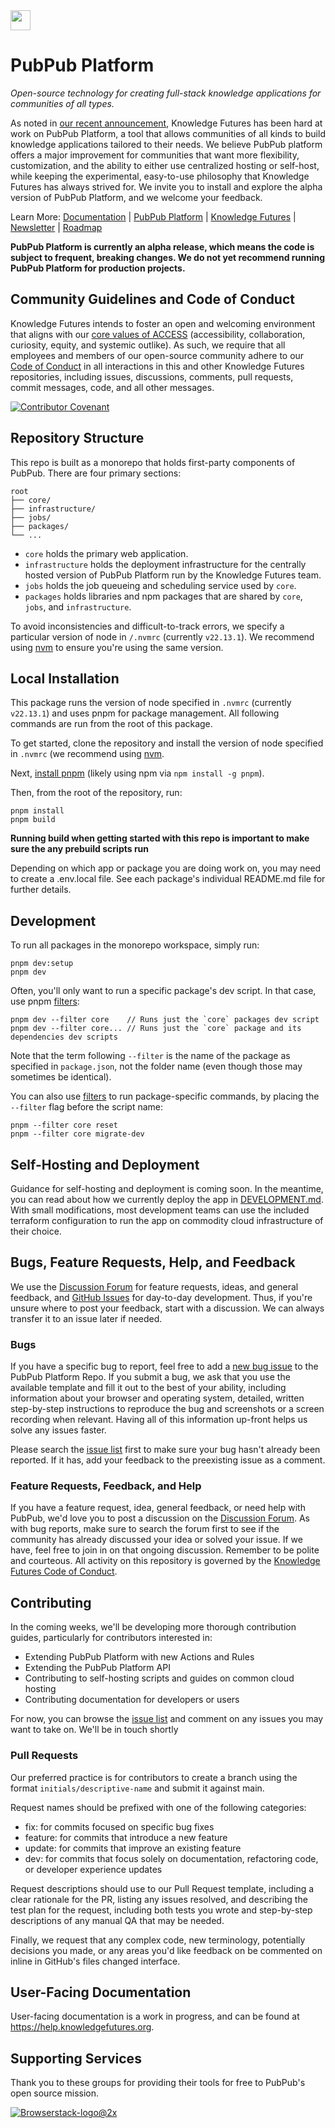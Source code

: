 <img src="./core/app/icon.svg" width="32px">

# PubPub Platform

_Open-source technology for creating full-stack knowledge applications for communities of all types._

As noted in [our recent announcement](https://www.knowledgefutures.org/updates/pubpub-platform/), Knowledge Futures has been hard at work on PubPub Platform, a tool that allows communities of all kinds to build knowledge applications tailored to their needs. We believe PubPub platform offers a major improvement for communities that want more flexibility, customization, and the ability to either use centralized hosting or self-host, while keeping the experimental, easy-to-use philosophy that Knowledge Futures has always strived for. We invite you to install and explore the alpha version of PubPub Platform, and we welcome your feedback.

Learn More:
[Documentation](https://help.knowledgefutures.org) | [PubPub Platform](https://knowledgefutures.org/pubpub) | [Knowledge Futures](https://www.knowledgefutures.org/) | [Newsletter](https://pubpub.us5.list-manage.com/subscribe?u=9b9b78707f3dd62d0d47ec03d&id=be26e45660) | [Roadmap](https://github.com/orgs/pubpub/projects/46/views/1)

**PubPub Platform is currently an alpha release, which means the code is subject to frequent, breaking changes. We do not yet recommend running PubPub Platform for production projects.**

## Community Guidelines and Code of Conduct

Knowledge Futures intends to foster an open and welcoming environment that aligns with our [core values of ACCESS](https://notes.knowledgefutures.org/pub/cqih29xa#our-values-access) (accessibility, collaboration, curiosity, equity, and systemic outlike). As such, we require that all employees and members of our open-source community adhere to our [Code of Conduct](https://github.com/knowledgefutures/general/blob/master/CODE_OF_CONDUCT.md) in all interactions in this and other Knowledge Futures repositories, including issues, discussions, comments, pull requests, commit messages, code, and all other messages.

[![Contributor Covenant](https://img.shields.io/badge/Contributor%20Covenant-v2.0%20adopted-ff69b4.svg)](https://github.com/knowledgefutures/general/blob/master/CODE_OF_CONDUCT.md)

## Repository Structure

This repo is built as a monorepo that holds first-party components of PubPub. There are four primary sections:

```
root
├── core/
├── infrastructure/
├── jobs/
├── packages/
└── ...
```

-   `core` holds the primary web application.
-   `infrastructure` holds the deployment infrastructure for the centrally hosted version of PubPub Platform run by the Knowledge Futures team.
-   `jobs` holds the job queueing and scheduling service used by `core`.
-   `packages` holds libraries and npm packages that are shared by `core`, `jobs`, and `infrastructure`.

To avoid inconsistencies and difficult-to-track errors, we specify a particular version of node in `/.nvmrc` (currently `v22.13.1`). We recommend using [nvm](https://github.com/nvm-sh/nvm) to ensure you're using the same version.

## Local Installation

This package runs the version of node specified in `.nvmrc` (currently `v22.13.1`) and uses pnpm for package management. All following commands are run from the root of this package.

To get started, clone the repository and install the version of node specified in `.nvmrc` (we recommend using [nvm](https://github.com/nvm-sh/nvm).

Next, [install pnpm](https://pnpm.io/installation) (likely using npm via `npm install -g pnpm`).

Then, from the root of the repository, run:

```
pnpm install
pnpm build
```

**Running build when getting started with this repo is important to make sure the any prebuild scripts run**

Depending on which app or package you are doing work on, you may need to create a .env.local file. See each package's individual README.md file for further details.

## Development

To run all packages in the monorepo workspace, simply run:

```
pnpm dev:setup
pnpm dev
```

Often, you'll only want to run a specific package's dev script. In that case, use pnpm [filters](https://pnpm.io/filtering):

```
pnpm dev --filter core    // Runs just the `core` packages dev script
pnpm dev --filter core... // Runs just the `core` package and its dependencies dev scripts
```

Note that the term following `--filter` is the name of the package as specified in `package.json`, not the folder name (even though those may sometimes be identical).

You can also use [filters](https://pnpm.io/filtering) to run package-specific commands, by placing the `--filter` flag before the script name:

```
pnpm --filter core reset
pnpm --filter core migrate-dev
```

## Self-Hosting and Deployment

Guidance for self-hosting and deployment is coming soon. In the meantime, you can read about how we currently deploy the app in [DEVELOPMENT.md](https://github.com/pubpub/platform/blob/main/DEVELOPMENT.md). With small modifications, most development teams can use the included terraform configuration to run the app on commodity cloud infrastructure of their choice.

## Bugs, Feature Requests, Help, and Feedback

We use the [Discussion Forum](https://github.com/pubpub/platform/discussions) for feature requests, ideas, and general feedback, and [GitHub Issues](https://github.com/pubpub/platform/issues/) for day-to-day development. Thus, if you're unsure where to post your feedback, start with a discussion. We can always transfer it to an issue later if needed.

### Bugs

If you have a specific bug to report, feel free to add a [new bug issue](https://github.com/pubpub/platform/issues/new?assignees=&labels=bug&projects=&template=bug-issue.md&title=) to the PubPub Platform Repo. If you submit a bug, we ask that you use the available template and fill it out to the best of your ability, including information about your browser and operating system, detailed, written step-by-step instructions to reproduce the bug and screenshots or a screen recording when relevant. Having all of this information up-front helps us solve any issues faster.

Please search the [issue list](https://github.com/pubpub/platform/issues) first to make sure your bug hasn't already been reported. If it has, add your feedback to the preexisting issue as a comment.

### Feature Requests, Feedback, and Help

If you have a feature request, idea, general feedback, or need help with PubPub, we'd love you to post a discussion on the [Discussion Forum](https://github.com/pubpub/platform/discussions). As with bug reports, make sure to search the forum first to see if the community has already discussed your idea or solved your issue. If we have, feel free to join in on that ongoing discussion. Remember to be polite and courteous. All activity on this repository is governed by the [Knowledge Futures Code of Conduct](https://github.com/knowledgefutures/general/blob/master/CODE_OF_CONDUCT.md).

## Contributing

In the coming weeks, we'll be developing more thorough contribution guides, particularly for contributors interested in:

-   Extending PubPub Platform with new Actions and Rules
-   Extending the PubPub Platform API
-   Contributing to self-hosting scripts and guides on common cloud hosting
-   Contributing documentation for developers or users

For now, you can browse the [issue list](https://github.com/pubpub/platform/issues) and comment on any issues you may want
to take on. We'll be in touch shortly

### Pull Requests

Our preferred practice is for contributors to create a branch using the format `initials/descriptive-name` and submit it against main.

Request names should be prefixed with one of the following categories:

-   fix: for commits focused on specific bug fixes
-   feature: for commits that introduce a new feature
-   update: for commits that improve an existing feature
-   dev: for commits that focus solely on documentation, refactoring code, or developer experience updates

Request descriptions should use to our Pull Request template, including a clear rationale for the PR, listing any issues resolved, and describing the test plan for the request, including both tests you wrote and step-by-step descriptions of any manual QA that may be needed.

Finally, we request that any complex code, new terminology, potentially decisions you made, or any areas you'd like feedback on be commented on inline in GitHub's files changed interface.

## User-Facing Documentation

User-facing documentation is a work in progress, and can be found at https://help.knowledgefutures.org.

## Supporting Services

Thank you to these groups for providing their tools for free to PubPub's open source mission.

[![Browserstack-logo@2x](https://user-images.githubusercontent.com/1000455/64237395-318a4c80-cef4-11e9-8b78-98ed3ec58ce3.png)](https://www.browserstack.com/)
